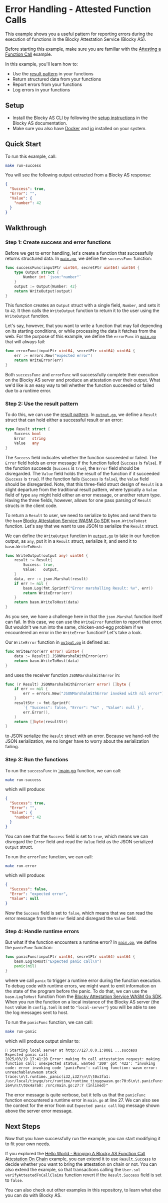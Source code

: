 # Error Handling - Attested Function Calls

This example shows you a useful pattern for reporting errors during the 
execution of functions in the Blocky Attestation Service (Blocky AS).

Before starting this example, make sure you are familiar with the
[Attesting a Function Call](../attest_fn_call/README.md)
example.

In this example, you'll learn how to:

- Use the [result pattern](https://en.wikipedia.org/wiki/Result_type) in your
functions
- Return structured data from your functions
- Report errors from your functions
- Log errors in your functions
  
## Setup

- Install the Blocky AS CLI by following the
  [setup instructions](https://blocky-docs.redocly.app/attestation-service/{{{AS_VERSION}}}/setup)
  in the Blocky AS documentation.
- Make sure you also have
  [Docker](https://www.docker.com/) and [jq](https://jqlang.org/) installed on
  your system.

## Quick Start

To run this example, call:

```bash
make run-success
```

You will see the following output extracted from a Blocky AS response:

```json
{
  "Success": true,
  "Error": "",
  "Value": {
    "number": 42
  }
}
```

## Walkthrough

### Step 1: Create success and error functions

Before we get to error handling, let's create a function that successfully
returns structured data. In [`main.go`](./main.go), we define the
`successFunc` function:

```go
func successFunc(inputPtr uint64, secretPtr uint64) uint64 {
	type Output struct {
		Number int `json:"number"`
	}
	output := Output{Number: 42}
	return WriteOutput(output)
}
```

This function creates an `Output` struct with a single field, `Number`, and
sets it to `42`. It then calls the `WriteOutput` function to return it to the
user using the `WriteOutput` function.

Let's say, however, that you want to write a function that may fail depending on
its starting conditions, or while processing the data it fetches from the web.
For the purpose of this example, we define the `errorFunc` in 
[`main.go`](./main.go) that will always fail:

```go
func errorFunc(inputPtr uint64, secretPtr uint64) uint64 {
	err := errors.New("expected error")
	return WriteError(err)
}
```

Both `successFunc` and `errorFunc` will successfully complete their execution on
the Blocky AS server and produce an attestation over their output. What we'd
like is an easy way to tell whether the function succeeded or failed due to a
runtime error.

### Step 2: Use the result pattern

To do this, we can use the [result pattern](https://en.wikipedia.org/wiki/Result_type).
In [`output.go`](./output.go), we define a `Result` struct that can hold either
a successful result or an error:

```go
type Result struct {
	Success bool
	Error   string
	Value   any
}
```

The `Success` field indicates whether the function succeeded or failed. The
`Error` field holds an error message if the function failed (`Success` is
`false`). If the function succeeds (`Success` is `true`), the `Error` field
should be disregarded. The `Value` field holds the result of the function if it
succeeded (`Success` is `true`). If the function fails (`Success` is `false`),
the `Value` field should be disregarded. Note, that this three-field struct
design of `Result` is a slight departure from the traditional result pattern, 
where typically a `Value` field of type `any` might hold either an error message, or another return
type. Having the three fields, however, allows for one pass parsing of `Result`
structs in the client code.

To return a `Result` to user, we need to serialize to bytes and send them to the
`basm`
[Blocky Attestation Service WASM Go SDK](https://github.com/blocky/basm-go-sdk/tree/{{{AS_VERSION}}})
`basm.WriteToHost` function. Let's say that we want to use JSON to serialize the
`Result` struct.

We can define the `WriteOutput` function in [`output.go`](./output.go) to take
in our function output, as `any`, put it in a `Result` struct, serialize it, and
send it to `basm.WriteToHost`:

```go
func WriteOutput(output any) uint64 {
	result := Result{
		Success: true,
		Value:   output,
	}
	data, err := json.Marshal(result)
	if err != nil {
		basm.Log(fmt.Sprintf("Error marshalling Result: %v", err))
		return WriteError(err)
	}
	return basm.WriteToHost(data)
}
```

As you see, we have a challenge here in that the `json.Marshal` function itself
can fail. In this case, we can use the `WriteError` function to report that 
error. But wouldn't we run into the same, chicken-and-egg problem if we
encountered an error in the `WriteError` function? Let's take a look.

Our `WriteError` function in [`output.go`](./output.go) is defined as:

```go
func WriteError(err error) uint64 {
	data := Result{}.JSONMarshalWithError(err)
	return basm.WriteToHost(data)
}
```

and uses the receiver function `JSONMarshalWithError` in:

```go
func (r Result) JSONMarshalWithError(err error) []byte {
	if err == nil {
		err = errors.New("JSONMarshalWithError invoked with nil error")
	}
	resultStr := fmt.Sprintf(
		`{ "Success": false, "Error": "%s" , "Value": null }`,
		err.Error(),
	)
	return []byte(resultStr)
}
```

to JSON serialize the `Result` struct with an error. Because we
hand-roll the JSON serialization, we no longer have to worry about the
serialization failing.

### Step 3: Run the functions

To run the `successFunc` in [`main.go](./main.go) function, we can call:

```bash
make run-success
```

which will produce:

```json
{
  "Success": true,
  "Error": "",
  "Value": {
    "number": 42
  }
}
```

You can see that the `Success` field is set to `true`, which means we can
disregard the `Error` field and read the `Value` field as the JSON serialized
`Output` struct.

To run the `errorFunc` function, we can call:

```bash
make run-error
```

which will produce:

```json
{
  "Success": false,
  "Error": "expected error",
  "Value": null
}
```

Now the `Success` field is set to `false`, which means that we can read the
error message from the`Error` field and disregard the `Value` field.

### Step 4: Handle runtime errors

But what if the function encounters a runtime error? In
[`main.go`](./main.go), we define the `panicFunc` function:

```go
func panicFunc(inputPtr uint64, secretPtr uint64) uint64 {
	basm.LogToHost("Expected panic call\n")
	panic(nil)
}
```

where we call `panic` to trigger a runtime error during the function execution.
To debug code with runtime errors, we might want to emit information on the
state of the program before the panic. To do that, we can use the
`basm.LogToHost` function from the
[Blocky Attestation Service WASM Go SDK](https://github.com/blocky/basm-go-sdk).
When you run the function on a local instance of the Blocky AS server (the
`host` value in `config.toml` is set to `"local-server"`) you will be able to
see the log messages sent to host.

To run the `panicFunc` function, we can call:

```bash
make run-panic
```

which will produce output similar to:

```
🚀 Starting local server at http://127.0.0.1:8081 ...success
Expected panic call
2025/03/19 17:41:20 Error: making fn call attestation request: making function call: unexpected status, wanted '200' got '422': "invoking code: error invoking code 'panicFunc': calling function: wasm error: unreachable\nwasm stack trace:\n\t.runtime._panic(i32,i32)\n\t\t0x3fa1: /usr/local/tinygo/src/runtime/runtime_tinygowasm.go:70:6\n\t.panicFunc(i64,i64) i64\n\t\t0x4a7a0: /src/main.go:27:7 (inlined)"
```

The error message is quite verbose, but it tells us that the `panicFunc`
function encountered a runtime error in `main.go` at line 27. We can also see
the context for the error from out `Expected panic call` log message shown above
the server error message.

## Next Steps

Now that you have successfully run the example, you can start modifying it to
fit your own needs. 

If you explored the 
[Hello World - Bringing A Blocky AS Function Call Attestation On Chain](../hello_world_on_chain/README.md)
example, you can extend it to use `Result.Success` to decide whether you want to
bring the attestation on chain or not. You can also extend the example, so that
transactions calling the `User.sol` `verifyAttestedFnCallClaims` function revert
if the `Result.Success` field is set to `false`.

You can also check out other examples in this repository, to learn what
else you can do with Blocky AS.
